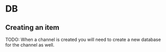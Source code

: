 # DB

## Creating an item

TODO: When a channel is created you will need to create a new database for the channel as well.
